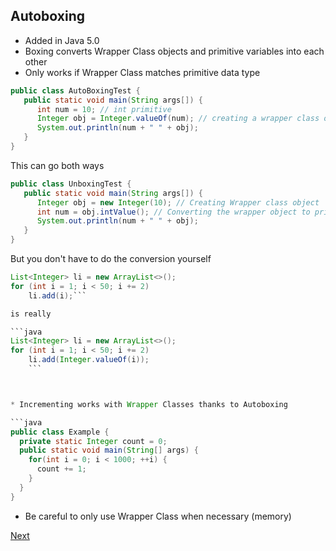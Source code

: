 ## Autoboxing
* Added in Java 5.0
* Boxing converts Wrapper Class objects and primitive variables into each other
* Only works if Wrapper Class matches primitive data type

```java
public class AutoBoxingTest {
   public static void main(String args[]) {
      int num = 10; // int primitive
      Integer obj = Integer.valueOf(num); // creating a wrapper class object
      System.out.println(num + " " + obj);
   }
}
```

This can go both ways

```java
public class UnboxingTest {
   public static void main(String args[]) {
      Integer obj = new Integer(10); // Creating Wrapper class object
      int num = obj.intValue(); // Converting the wrapper object to primitive datatype
      System.out.println(num + " " + obj);
   }
}
```

But you don't have to do the conversion yourself

```java
List<Integer> li = new ArrayList<>();
for (int i = 1; i < 50; i += 2)
    li.add(i);```

is really

```java
List<Integer> li = new ArrayList<>();
for (int i = 1; i < 50; i += 2)
    li.add(Integer.valueOf(i));
    ```



* Incrementing works with Wrapper Classes thanks to Autoboxing

```java
public class Example {
  private static Integer count = 0;
  public static void main(String[] args) {
    for(int i = 0; i < 1000; ++i) {
      count += 1;
    }
  }
}
```

* Be careful to only use Wrapper Class when necessary (memory)   




[Next](parseBoolean.md)
